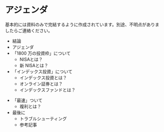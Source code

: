 # アジェンダ

基本的には資料のみで完結するように作成されています。別途、不明点がありましたらご連絡ください。

<div grid="~ cols-2 gap-4">
<div>

- 結論
- アジェンダ
- 「1800 万の投資枠」について
  - NISAとは？
  - 新 NISAとは？
- 「インデックス投資」について
  - インデックス投資とは？
  - オンライン証券とは？
  - インデックスファンドとは？

</div>
<div>

- 「最速」ついて
  - 複利とは？
- 最後に
  - トラブルシューティング
  - 参考記事

</div>
</div>
